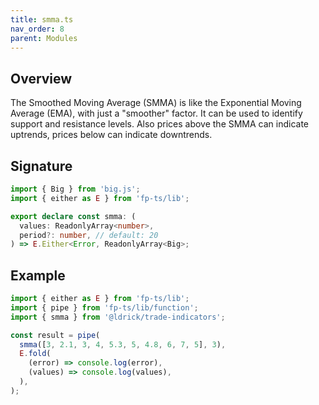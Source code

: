 ```yaml
---
title: smma.ts
nav_order: 8
parent: Modules
---
```


## Overview

The Smoothed Moving Average (SMMA) is like the Exponential Moving Average (EMA), with just a "smoother" factor. It can be used to identify support and resistance levels. Also prices above the SMMA can indicate uptrends, prices below can indicate downtrends.

## Signature

```typescript
import { Big } from 'big.js';
import { either as E } from 'fp-ts/lib';

export declare const smma: (
  values: ReadonlyArray<number>,
  period?: number, // default: 20
) => E.Either<Error, ReadonlyArray<Big>;
```

## Example

```typescript
import { either as E } from 'fp-ts/lib';
import { pipe } from 'fp-ts/lib/function';
import { smma } from '@ldrick/trade-indicators';

const result = pipe(
  smma([3, 2.1, 3, 4, 5.3, 5, 4.8, 6, 7, 5], 3),
  E.fold(
    (error) => console.log(error),
    (values) => console.log(values),
  ),
);
```

